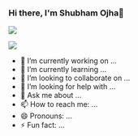 ### Hi there, I'm Shubham Ojha👋

![](https://komarev.com/ghpvc/?username=shubhamojha1)

<img src="https://github-readme-stats.vercel.app/api/wakatime?username=shubhamojha1&layout=compact&v=2"/>

- 🔭 I’m currently working on ...
- 🌱 I’m currently learning ...
- 👯 I’m looking to collaborate on ...
- 🤔 I’m looking for help with ...
- 💬 Ask me about ...
- 📫 How to reach me: ...
- 😄 Pronouns: ...
- ⚡ Fun fact: ...


